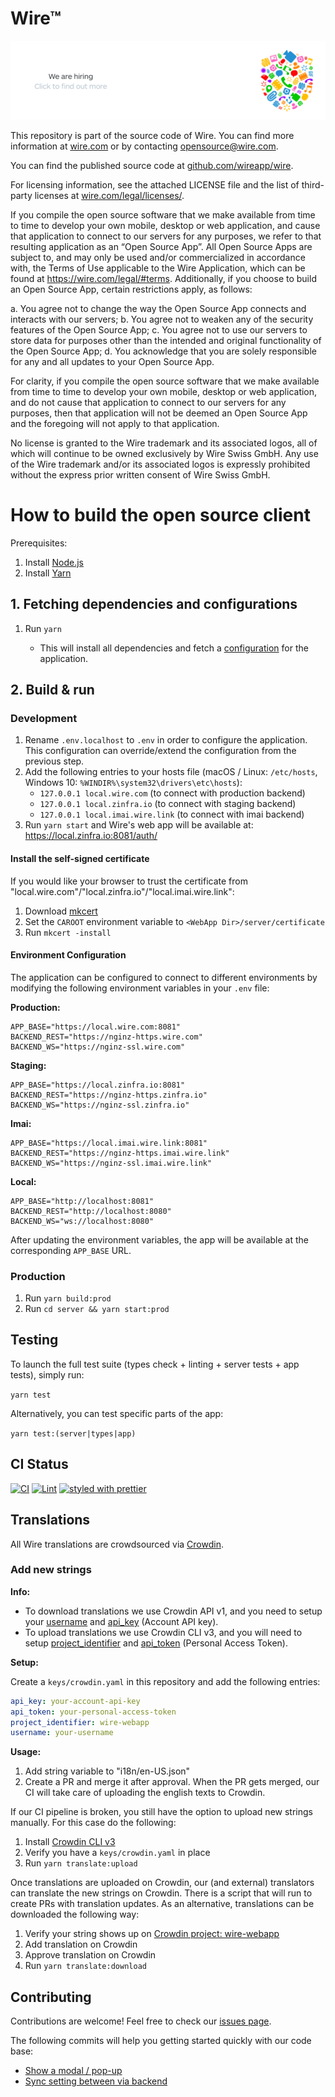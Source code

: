 # Wire™

[![We are hiring](https://github.com/wireapp/wire/blob/master/assets/header-small.png?raw=true)](https://www.linkedin.com/company/wire-secure-communication/jobs/)

This repository is part of the source code of Wire. You can find more information at [wire.com](https://wire.com) or by contacting opensource@wire.com.

You can find the published source code at [github.com/wireapp/wire](https://github.com/wireapp/wire).

For licensing information, see the attached LICENSE file and the list of third-party licenses at [wire.com/legal/licenses/](https://wire.com/legal/licenses/).

If you compile the open source software that we make available from time to time to develop your own mobile, desktop or web application, and cause that application to connect to our servers for any purposes, we refer to that resulting application as an “Open Source App”. All Open Source Apps are subject to, and may only be used and/or commercialized in accordance with, the Terms of Use applicable to the Wire Application, which can be found at https://wire.com/legal/#terms. Additionally, if you choose to build an Open Source App, certain restrictions apply, as follows:

a. You agree not to change the way the Open Source App connects and interacts with our servers; b. You agree not to weaken any of the security features of the Open Source App; c. You agree not to use our servers to store data for purposes other than the intended and original functionality of the Open Source App; d. You acknowledge that you are solely responsible for any and all updates to your Open Source App.

For clarity, if you compile the open source software that we make available from time to time to develop your own mobile, desktop or web application, and do not cause that application to connect to our servers for any purposes, then that application will not be deemed an Open Source App and the foregoing will not apply to that application.

No license is granted to the Wire trademark and its associated logos, all of which will continue to be owned exclusively by Wire Swiss GmbH. Any use of the Wire trademark and/or its associated logos is expressly prohibited without the express prior written consent of Wire Swiss GmbH.

# How to build the open source client

Prerequisites:

1. Install [Node.js](https://nodejs.org/)
1. Install [Yarn](https://yarnpkg.com)

## 1. Fetching dependencies and configurations

1. Run `yarn`

   - This will install all dependencies and fetch a [configuration](https://github.com/wireapp/wire-web-config-wire/) for the application.

## 2. Build & run

### Development

1. Rename `.env.localhost` to `.env` in order to configure the application. This configuration can override/extend the configuration from the previous step.
1. Add the following entries to your hosts file (macOS / Linux: `/etc/hosts`, Windows 10: `%WINDIR%\system32\drivers\etc\hosts`):
   - `127.0.0.1 local.wire.com` (to connect with production backend)
   - `127.0.0.1 local.zinfra.io` (to connect with staging backend)
   - `127.0.0.1 local.imai.wire.link` (to connect with imai backend)
1. Run `yarn start` and Wire's web app will be available at: https://local.zinfra.io:8081/auth/

#### Install the self-signed certificate

If you would like your browser to trust the certificate from "local.wire.com"/"local.zinfra.io"/"local.imai.wire.link":

1. Download [mkcert](https://github.com/FiloSottile/mkcert/releases/latest)
1. Set the `CAROOT` environment variable to `<WebApp Dir>/server/certificate`
1. Run `mkcert -install`

#### Environment Configuration

The application can be configured to connect to different environments by modifying the following environment variables in your `.env` file:

**Production:**

```
APP_BASE="https://local.wire.com:8081"
BACKEND_REST="https://nginz-https.wire.com"
BACKEND_WS="https://nginz-ssl.wire.com"
```

**Staging:**

```
APP_BASE="https://local.zinfra.io:8081"
BACKEND_REST="https://nginz-https.zinfra.io"
BACKEND_WS="https://nginz-ssl.zinfra.io"
```

**Imai:**

```
APP_BASE="https://local.imai.wire.link:8081"
BACKEND_REST="https://nginz-https.imai.wire.link"
BACKEND_WS="https://nginz-ssl.imai.wire.link"
```

**Local:**

```
APP_BASE="http://localhost:8081"
BACKEND_REST="http://localhost:8080"
BACKEND_WS="ws://localhost:8080"
```

After updating the environment variables, the app will be available at the corresponding `APP_BASE` URL.

### Production

1. Run `yarn build:prod`
1. Run `cd server && yarn start:prod`

## Testing

To launch the full test suite (types check + linting + server tests + app tests), simply run:

`yarn test`

Alternatively, you can test specific parts of the app:

`yarn test:(server|types|app)`

## CI Status

[![CI](https://github.com/wireapp/wire-webapp/actions/workflows/test_build_deploy.yml/badge.svg?branch=dev)](https://github.com/wireapp/wire-webapp/actions/workflows/test_build_deploy.yml) [![Lint](https://github.com/wireapp/wire-webapp/actions/workflows/lint.yml/badge.svg?branch=dev)](https://github.com/wireapp/wire-webapp/actions/workflows/lint.yml) [![styled with prettier](https://img.shields.io/badge/styled_with-prettier-ff69b4.svg)](https://github.com/prettier/prettier)

## Translations

All Wire translations are crowdsourced via [Crowdin](https://crowdin.com/projects/wire).

### Add new strings

**Info:**

- To download translations we use Crowdin API v1, and you need to setup your [username](https://crowdin.com/settings#account) and [api_key](https://crowdin.com/settings#api-key) (Account API key).
- To upload translations we use Crowdin CLI v3, and you will need to setup [project_identifier](https://crowdin.com/project/wire-webapp/settings#api) and [api_token](https://crowdin.com/settings#api-key) (Personal Access Token).

**Setup:**

Create a `keys/crowdin.yaml` in this repository and add the following entries:

```yaml
api_key: your-account-api-key
api_token: your-personal-access-token
project_identifier: wire-webapp
username: your-username
```

**Usage:**

1. Add string variable to "i18n/en-US.json"
2. Create a PR and merge it after approval. When the PR gets merged, our CI will take care of uploading the english texts to Crowdin.

If our CI pipeline is broken, you still have the option to upload new strings manually. For this case do the following:

1. Install [Crowdin CLI v3](https://support.crowdin.com/cli-tool/)
1. Verify you have a `keys/crowdin.yaml` in place
1. Run `yarn translate:upload`

Once translations are uploaded on Crowdin, our (and external) translators can translate the new strings on Crowdin. There is a script that will run to create PRs with translation updates. As an alternative, translations can be downloaded the following way:

1. Verify your string shows up on [Crowdin project: wire-webapp](https://crowdin.com/translate/wire-webapp/1224/en-en)
1. Add translation on Crowdin
1. Approve translation on Crowdin
1. Run `yarn translate:download`

## Contributing

Contributions are welcome! Feel free to check our [issues page](https://github.com/wireapp/wire-webapp/issues).

The following commits will help you getting started quickly with our code base:

- [Show a modal / pop-up](https://github.com/wireapp/wire-webapp/commit/00d3d120aacb3f36da80edd1ca829afc045331e9)
- [Sync setting between via backend](https://github.com/wireapp/wire-webapp/commit/3e4595a208189b7b6b51935fd2c41a74bbd16994)
